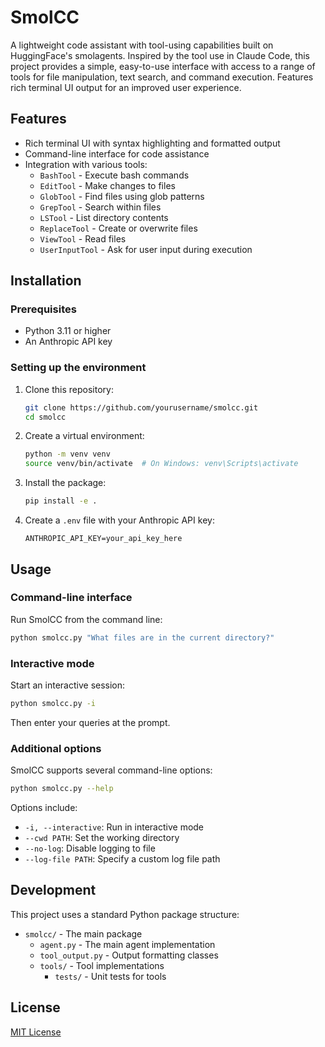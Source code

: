 # SmolCC

A lightweight code assistant with tool-using capabilities built on HuggingFace's smolagents. Inspired by the tool use in Claude Code, this project provides a simple, easy-to-use interface with access to a range of tools for file manipulation, text search, and command execution. Features rich terminal UI output for an improved user experience.

## Features

- Rich terminal UI with syntax highlighting and formatted output
- Command-line interface for code assistance
- Integration with various tools:
  - `BashTool` - Execute bash commands
  - `EditTool` - Make changes to files
  - `GlobTool` - Find files using glob patterns
  - `GrepTool` - Search within files
  - `LSTool` - List directory contents
  - `ReplaceTool` - Create or overwrite files
  - `ViewTool` - Read files
  - `UserInputTool` - Ask for user input during execution

## Installation

### Prerequisites

- Python 3.11 or higher
- An Anthropic API key

### Setting up the environment

1. Clone this repository:
   ```bash
   git clone https://github.com/yourusername/smolcc.git
   cd smolcc
   ```

2. Create a virtual environment:
   ```bash
   python -m venv venv
   source venv/bin/activate  # On Windows: venv\Scripts\activate
   ```

3. Install the package:
   ```bash
   pip install -e .
   ```

4. Create a `.env` file with your Anthropic API key:
   ```
   ANTHROPIC_API_KEY=your_api_key_here
   ```

## Usage

### Command-line interface

Run SmolCC from the command line:

```bash
python smolcc.py "What files are in the current directory?"
```

### Interactive mode

Start an interactive session:

```bash
python smolcc.py -i
```

Then enter your queries at the prompt.

### Additional options

SmolCC supports several command-line options:

```bash
python smolcc.py --help
```

Options include:
- `-i, --interactive`: Run in interactive mode
- `--cwd PATH`: Set the working directory
- `--no-log`: Disable logging to file
- `--log-file PATH`: Specify a custom log file path

## Development

This project uses a standard Python package structure:

- `smolcc/` - The main package
  - `agent.py` - The main agent implementation
  - `tool_output.py` - Output formatting classes
  - `tools/` - Tool implementations
    - `tests/` - Unit tests for tools

## License

[MIT License](LICENSE)